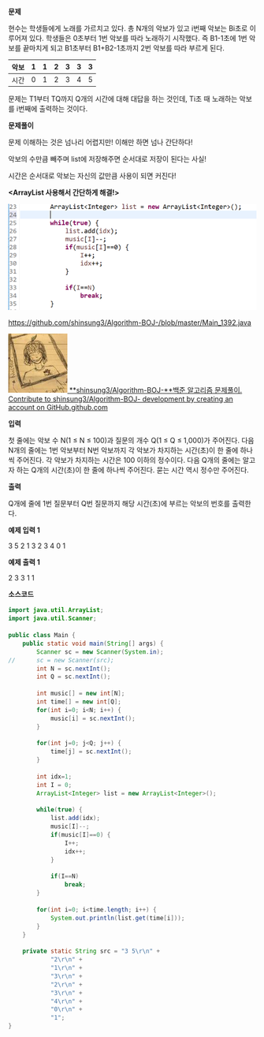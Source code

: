 **문제**

현수는 학생들에게 노래를 가르치고 있다. 총 N개의 악보가 있고 i번째 악보는 Bi초로 이루어져 있다. 학생들은 0초부터 1번 악보를 따라 노래하기 시작했다. 즉 B1-1초에 1번 악보를 끝마치게 되고 B1초부터 B1+B2-1초까지 2번 악보를 따라 부르게 된다.

| 악보 | 1    | 1    | 2    | 3    | 3    | 3    |
| ---- | ---- | ---- | ---- | ---- | ---- | ---- |
| 시간 | 0    | 1    | 2    | 3    | 4    | 5    |

문제는 T1부터 TQ까지 Q개의 시간에 대해 대답을 하는 것인데, Ti초 때 노래하는 악보를 i번째에 출력하는 것이다.

**문제풀이**

문제 이해하는 것은 넘나리 어렵지만! 이해만 하면 넘나 간단하다!

악보의 수만큼 빼주며 list에 저장해주면 순서대로 저장이 된다는 사실!

시간은 순서대로 악보는 자신의 값만큼 사용이 되면 커진다!



**<ArrayList 사용해서 간단하게 해결!>**

![img](md-images/image-16472553010341.png)

https://github.com/shinsung3/Algorithm-BOJ-/blob/master/Main_1392.java

[![img](md-images/src=https%253A%252F%252Favatars0.githubusercontent-16472553010353.com%252Fu%252F46014771%253Fs%253D400%2526v%253D4&type=ff120)](https://github.com/shinsung3/Algorithm-BOJ-/blob/master/Main_1392.java)[ **shinsung3/Algorithm-BOJ-**백준 알고리즘 문제풀이. Contribute to shinsung3/Algorithm-BOJ- development by creating an account on GitHub.github.com](https://github.com/shinsung3/Algorithm-BOJ-/blob/master/Main_1392.java)

**입력**

첫 줄에는 악보 수 N(1 ≤ N ≤ 100)과 질문의 개수 Q(1 ≤ Q ≤ 1,000)가 주어진다. 다음 N개의 줄에는 1번 악보부터 N번 악보까지 각 악보가 차지하는 시간(초)이 한 줄에 하나씩 주어진다. 각 악보가 차지하는 시간은 100 이하의 정수이다. 다음 Q개의 줄에는 알고자 하는 Q개의 시간(초)이 한 줄에 하나씩 주어진다. 묻는 시간 역시 정수만 주어진다.

**출력**

Q개에 줄에 1번 질문부터 Q번 질문까지 해당 시간(초)에 부르는 악보의 번호를 출력한다.

**예제 입력 1** 

3 5 2 1 3 2 3 4 0 1 

**예제 출력 1** 

2 3 3 1 1

**소스코드**

```java
import java.util.ArrayList;
import java.util.Scanner;

public class Main {
	public static void main(String[] args) {
		Scanner sc = new Scanner(System.in);
//		sc = new Scanner(src);
		int N = sc.nextInt();
		int Q = sc.nextInt();
		
		int music[] = new int[N];
		int time[] = new int[Q];
		for(int i=0; i<N; i++) {
			music[i] = sc.nextInt();
		}
		
		for(int j=0; j<Q; j++) {
			time[j] = sc.nextInt();
		}
		
		int idx=1;
		int I = 0;
		ArrayList<Integer> list = new ArrayList<Integer>();
		
		while(true) {
			list.add(idx);
			music[I]--;
			if(music[I]==0) {
				I++;
				idx++;
			}
			
			if(I==N)
				break;
		}
		
		for(int i=0; i<time.length; i++) {
			System.out.println(list.get(time[i]));
		}
	}

	private static String src = "3 5\r\n" + 
			"2\r\n" + 
			"1\r\n" + 
			"3\r\n" + 
			"2\r\n" + 
			"3\r\n" + 
			"4\r\n" + 
			"0\r\n" + 
			"1";
}
```

